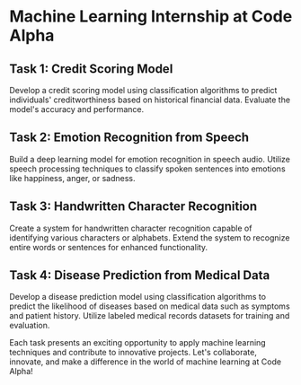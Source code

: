 # Machine Learning Internship at Code Alpha

## Task 1: Credit Scoring Model
Develop a credit scoring model using classification algorithms to predict individuals' creditworthiness based on historical financial data. Evaluate the model's accuracy and performance.

## Task 2: Emotion Recognition from Speech
Build a deep learning model for emotion recognition in speech audio. Utilize speech processing techniques to classify spoken sentences into emotions like happiness, anger, or sadness.

## Task 3: Handwritten Character Recognition
Create a system for handwritten character recognition capable of identifying various characters or alphabets. Extend the system to recognize entire words or sentences for enhanced functionality.

## Task 4: Disease Prediction from Medical Data
Develop a disease prediction model using classification algorithms to predict the likelihood of diseases based on medical data such as symptoms and patient history. Utilize labeled medical records datasets for training and evaluation.

Each task presents an exciting opportunity to apply machine learning techniques and contribute to innovative projects. Let's collaborate, innovate, and make a difference in the world of machine learning at Code Alpha!



